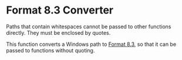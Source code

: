 # Format 8.3 Converter

Paths that contain whitespaces cannot be passed to other functions directly. They must be enclosed by quotes.

This function converts a Windows path to [Format 8.3](https://en.wikipedia.org/wiki/8.3_filename), so that it can be passed to functions without quoting.
